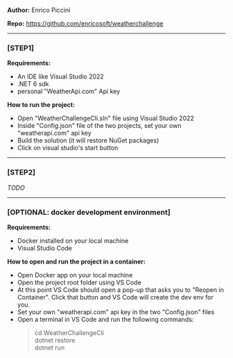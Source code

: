 **Author:** Enrico Piccini

**Repo:** https://github.com/enricosoft/weatherchallenge

-------------------------------------

### [STEP1]

**Requirements:**
- An IDE like Visual Studio 2022
- .NET 6 sdk
- personal "WeatherApi.com" Api key

**How to run the project:**
- Open "WeatherChallengeCli.sln" file using Visual Studio 2022
- Inside "Config.json" file of the two projects, set your own "weatherapi.com" api key
- Build the solution (it will restore NuGet packages)
- Click on visual studio's start button

-------------------------------------

### [STEP2]

*TODO*

-------------------------------------

### [OPTIONAL: docker development environment]

**Requirements:**
- Docker installed on your local machine
- Visual Studio Code

**How to open and run the project in a container:**
- Open Docker app on your local machine
- Open the project root folder using VS Code
- At this point VS Code should open a pop-up that asks you to "Reopen in Container". 
  Click that button and VS Code will create the dev env for you.
- Set your own "weatherapi.com" api key in the two "Config.json" files 
- Open a terminal in VS Code and run the following commands:  
  > cd WeatherChallengeCli  
  > dotnet restore  
  > dotnet run  
